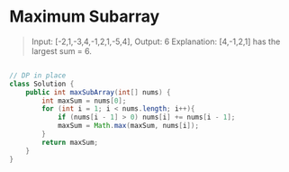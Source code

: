 # Maximum Subarray
>Input: [-2,1,-3,4,-1,2,1,-5,4],
>Output: 6
>Explanation: [4,-1,2,1] has the largest sum = 6.

```java

// DP in place
class Solution {
    public int maxSubArray(int[] nums) {
        int maxSum = nums[0];
        for (int i = 1; i < nums.length; i++){
            if (nums[i - 1] > 0) nums[i] += nums[i - 1];
            maxSum = Math.max(maxSum, nums[i]);
        }
        return maxSum;
    }
}
```